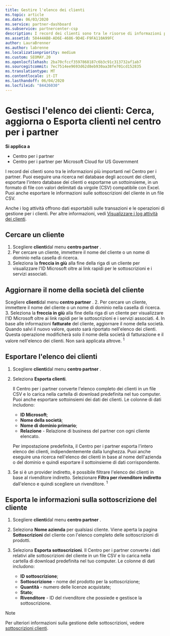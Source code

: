 ```yaml
---
title: Gestire l'elenco dei clienti
ms.topic: article
ms.date: 06/03/2020
ms.service: partner-dashboard
ms.subservice: partnercenter-csp
description: I record dei clienti sono tra le risorse di informazioni più importanti. Informazioni su come visualizzare, cercare, aggiornare & informazioni sull'esportazione nell'elenco dei clienti del centro per i partner.
ms.assetid: 58444AB8-AD6E-4686-9D4E-F9FA110A99FC
author: LauraBrenner
ms.author: labrenne
ms.localizationpriority: medium
ms.custom: SEOMAY.20
ms.openlocfilehash: 2ba70cfccf3597868187c6b3c91c313732af1ab7
ms.sourcegitcommit: 7ec7514ee9693d62d8eb930aa38fe701cd152835
ms.translationtype: MT
ms.contentlocale: it-IT
ms.lasthandoff: 06/04/2020
ms.locfileid: "84426030"
---
```

# <a name="manage-your-customer-list---search-update-or-export-customers-in-partner-center"></a>Gestisci l'elenco dei clienti: Cerca, aggiorna o Esporta clienti nel centro per i partner

**Si applica a**

- Centro per i partner
- Centro per i partner per Microsoft Cloud for US Government

I record dei clienti sono tra le informazioni più importanti nel Centro per i partner. Puoi eseguire una ricerca nel database degli account dei clienti, esportare l'intero database dei clienti o esportarne un sottoinsieme, in un formato di file con valori delimitati da virgole (CSV) compatibile con Excel. Puoi anche esportare le informazioni sulle sottoscrizioni del cliente in un file CSV.

Anche i log attività offrono dati esportabili sulle transazioni e le operazioni di gestione per i clienti. Per altre informazioni, vedi [Visualizzare i log attività dei clienti](activity-logs.md).

## <a name="search-for-a-customer"></a>Cercare un cliente

1.  Scegliere **clienti**dal menu **centro partner** .
2.  Per cercare un cliente, immettere il nome del cliente o un nome di dominio nella casella di ricerca.
3.  Seleziona la **freccia in giù** alla fine della riga di un cliente per visualizzare l'ID Microsoft oltre ai link rapidi per le sottoscrizioni e i servizi associati.

## <a name="update-a-customers-company-name"></a>Aggiornare il nome della società del cliente

Scegliere **clienti**dal menu **centro partner** .
2.  Per cercare un cliente, immettere il nome del cliente o un nome di dominio nella casella di ricerca.
3.  Seleziona la **freccia in giù** alla fine della riga di un cliente per visualizzare l'ID Microsoft oltre ai link rapidi per le sottoscrizioni e i servizi associati.
4.  In base alle informazioni **fatturate** del cliente, aggiornare il nome della società. Quando salvi il nuovo valore, questo sarà riportato nell'elenco dei clienti. Questa operazione modificherà solo il nome della società di fatturazione e il valore nell'elenco dei clienti. Non sarà applicata altrove.
<sup>1</sup>
## <a name="export-your-customer-list"></a>Esportare l'elenco dei clienti

1. Scegliere **clienti**dal menu **centro partner** .
2. Seleziona **Esporta clienti**.

   Il Centro per i partner converte l'elenco completo dei clienti in un file CSV e lo carica nella cartella di download predefinita nel tuo computer. Puoi anche esportare sottoinsiemi dei dati dei clienti. Le colonne di dati includono:

   - **ID Microsoft**;
   - **Nome della società**;
   - **Nome di dominio primario**;
   - **Relazione** - Relazione di business del partner con ogni cliente elencato.

    Per impostazione predefinita, il Centro per i partner esporta l'intero elenco dei clienti, indipendentemente dalla lunghezza. Puoi anche eseguire una ricerca nell'elenco dei clienti in base al nome dell'azienda o del dominio e quindi esportare il sottoinsieme di dati corrispondente.

3. Se si è un provider indiretto, è possibile filtrare l'elenco dei clienti in base al rivenditore indiretto. Selezionare **Filtra per rivenditore indiretto** dall'elenco e quindi scegliere un rivenditore.
<sup>1</sup>

## <a name="export-customer-subscription-information"></a>Esporta le informazioni sulla sottoscrizione del cliente

1. Scegliere **clienti**dal menu **centro partner** .

2. Seleziona **Nome azienda** per qualsiasi cliente. Viene aperta la pagina **Sottoscrizioni** del cliente con l'elenco completo delle sottoscrizioni di prodotti.

3. Seleziona **Esporta sottoscrizioni**. Il Centro per i partner converte i dati relativi alle sottoscrizioni del cliente in un file CSV e lo carica nella cartella di download predefinita nel tuo computer. Le colonne di dati includono:
   - **ID sottoscrizione**;
   - **Sottoscrizione** - nome del prodotto per la sottoscrizione;
   - **Quantità** - numero delle licenze acquistate;
   - **Stato**;
   - **Rivenditore** - ID del rivenditore che possiede e gestisce la sottoscrizione.

> [!NOTE]  
> Per ulteriori informazioni sulla gestione delle sottoscrizioni, vedere [sottoscrizioni clienti](customer-subscriptions.md).

